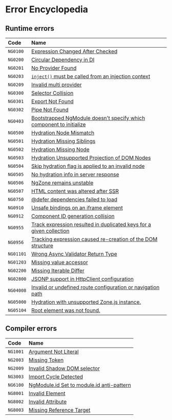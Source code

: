 # Error Encyclopedia

## Runtime errors

| Code      | Name                                                                                 |
| :-------- | :----------------------------------------------------------------------------------- |
| `NG0100`  | [Expression Changed After Checked](errors/NG0100)                                    |
| `NG0200`  | [Circular Dependency in DI](errors/NG0200)                                           |
| `NG0201`  | [No Provider Found](errors/NG0201)                                                   |
| `NG0203`  | [`inject()` must be called from an injection context](errors/NG0203)                 |
| `NG0209`  | [Invalid multi provider](errors/NG0209)                                              |
| `NG0300`  | [Selector Collision](errors/NG0300)                                                  |
| `NG0301`  | [Export Not Found](errors/NG0301)                                                    |
| `NG0302`  | [Pipe Not Found](errors/NG0302)                                                      |
| `NG0403`  | [Bootstrapped NgModule doesn't specify which component to initialize](errors/NG0403) |
| `NG0500`  | [Hydration Node Mismatch](errors/NG0500)                                             |
| `NG0501`  | [Hydration Missing Siblings](errors/NG0501)                                          |
| `NG0502`  | [Hydration Missing Node](errors/NG0502)                                              |
| `NG0503`  | [Hydration Unsupported Projection of DOM Nodes](errors/NG0503)                       |
| `NG0504`  | [Skip hydration flag is applied to an invalid node](errors/NG0504)                   |
| `NG0505`  | [No hydration info in server response](errors/NG0505)                                |
| `NG0506`  | [NgZone remains unstable](errors/NG0506)                                             |
| `NG0507`  | [HTML content was altered after SSR](errors/NG0507)                                  |
| `NG0750`  | [@defer dependencies failed to load](errors/NG0750)                                  |
| `NG0910`  | [Unsafe bindings on an iframe element](errors/NG0910)                                |
| `NG0912`  | [Component ID generation collision](errors/NG0912)                                   |
| `NG0955`  | [Track expression resulted in duplicated keys for a given collection](errors/NG0955) |
| `NG0956`  | [Tracking expression caused re-creation of the DOM structure](errors/NG0956)         |
| `NG01101` | [Wrong Async Validator Return Type](errors/NG01101)                                  |
| `NG01203` | [Missing value accessor](errors/NG01203)                                             |
| `NG02200` | [Missing Iterable Differ](errors/NG02200)                                            |
| `NG02800` | [JSONP support in HttpClient configuration](errors/NG02800)                          |
| `NG04008` | [Invalid or undefined route configuration or navigation path](errors/NG04008)        |
| `NG05000` | [Hydration with unsupported Zone.js instance.](errors/NG05000)                       |
| `NG05104` | [Root element was not found.](errors/NG05104)                                        |

## Compiler errors

| Code     | Name                                                       |
| :------- | :--------------------------------------------------------- |
| `NG1001` | [Argument Not Literal](errors/NG1001)                      |
| `NG2003` | [Missing Token](errors/NG2003)                             |
| `NG2009` | [Invalid Shadow DOM selector](errors/NG2009)               |
| `NG3003` | [Import Cycle Detected](errors/NG3003)                     |
| `NG6100` | [NgModule.id Set to module.id anti-pattern](errors/NG6100) |
| `NG8001` | [Invalid Element](errors/NG8001)                           |
| `NG8002` | [Invalid Attribute](errors/NG8002)                         |
| `NG8003` | [Missing Reference Target](errors/NG8003)                  |
